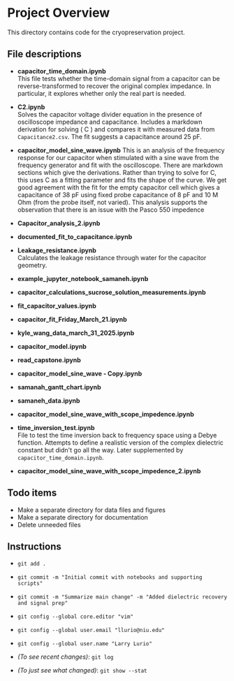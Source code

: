 
# Project Overview

This directory contains code for the cryopreservation project.

## File descriptions

- **capacitor_time_domain.ipynb**  
  This file tests whether the time-domain signal from a capacitor can be reverse-transformed to recover the original complex impedance. In particular, it explores whether only the real part is needed.

- **C2.ipynb**  
  Solves the capacitor voltage divider equation in the presence of oscilloscope impedance and capacitance. Includes a markdown derivation for solving \( C \) and compares it with measured data from `Capacitance2.csv`. The fit suggests a capacitance around 25 pF.

- **capacitor_model_sine_wave.ipynb**
  This is an analysis of the frequency response for our capacitor when stimulated with a sine wave from the frequency generator and fit with the oscilloscope.  There are markdown sections which give the derivations.  Rather than trying to solve for C, this uses C as a fitting parameter and fits the shape of the curve.  We get good agreement with the fit for the empty capacitor cell which gives a capacitance of 38 pF using fixed probe capacitance of 8 pF and 10 M Ohm (from the probe itself, not varied).  This analysis supports the observation that there is an issue with the Pasco 550 impedence

- **Capacitor_analysis_2.ipynb**

- **documented_fit_to_capacitance.ipynb**

- **Leakage_resistance.ipynb**  
  Calculates the leakage resistance through water for the capacitor geometry.

- **example_jupyter_notebook_samaneh.ipynb**

- **capacitor_calculations_sucrose_solution_measurements.ipynb**

- **fit_capacitor_values.ipynb**

- **capacitor_fit_Friday_March_21.ipynb**

- **kyle_wang_data_march_31_2025.ipynb**

- **capacitor_model.ipynb**

- **read_capstone.ipynb**

- **capacitor_model_sine_wave - Copy.ipynb**

- **samanah_gantt_chart.ipynb**

- **samaneh_data.ipynb**

- **capacitor_model_sine_wave_with_scope_impedence.ipynb**

- **time_inversion_test.ipynb**  
  File to test the time inversion back to frequency space using a Debye function. Attempts to define a realistic version of the complex dielectric constant but didn't go all the way. Later supplemented by `capacitor_time_domain.ipynb`.

- **capacitor_model_sine_wave_with_scope_impedence_2.ipynb**

## Todo items

- Make a separate directory for data files and figures
- Make a separate directory for documentation
- Delete unneeded files

## Instructions

- `git add .`
- `git commit -m "Initial commit with notebooks and supporting scripts"`
- `git commit -m "Summarize main change" -m "Added dielectric recovery and signal prep"`
- `git config --global core.editor "vim"`
- `git config --global user.email "llurio@niu.edu"`
- `git config --global user.name "Larry Lurio"`

- *(To see recent changes)*: `git log`  
- *(To just see what changed)*: `git show --stat`
